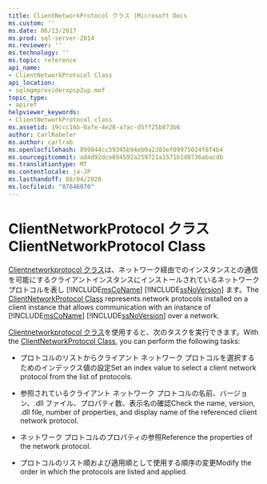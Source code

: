 ```yaml
---
title: ClientNetworkProtocol クラス |Microsoft Docs
ms.custom: ''
ms.date: 06/13/2017
ms.prod: sql-server-2014
ms.reviewer: ''
ms.technology: ''
ms.topic: reference
api_name:
- ClientNetworkProtocol Class
api_location:
- sqlmgmproviderxpsp2up.mof
topic_type:
- apiref
helpviewer_keywords:
- ClientNetworkProtocol class
ms.assetid: 19ccc16b-0afe-4e28-a7ac-d5ff25b873b6
author: CarlRabeler
ms.author: carlrab
ms.openlocfilehash: 899844cc59345b94eb0a2383ef09975024f8f4b4
ms.sourcegitcommit: ad4d92dce894592a259721a1571b1d8736abacdb
ms.translationtype: MT
ms.contentlocale: ja-JP
ms.lasthandoff: 08/04/2020
ms.locfileid: "87646070"
---
```

# <a name="clientnetworkprotocol-class"></a><span data-ttu-id="3a06a-102">ClientNetworkProtocol クラス</span><span class="sxs-lookup"><span data-stu-id="3a06a-102">ClientNetworkProtocol Class</span></span>
  <span data-ttu-id="3a06a-103">[Clientnetworkprotocol クラス](clientnetworkprotocol-class.md)は、ネットワーク経由でのインスタンスとの通信を可能にするクライアントインスタンスにインストールされているネットワークプロトコルを表し [!INCLUDE[msCoName](../../../includes/msconame-md.md)] [!INCLUDE[ssNoVersion](../../../includes/ssnoversion-md.md)] ます。</span><span class="sxs-lookup"><span data-stu-id="3a06a-103">The [ClientNetworkProtocol Class](clientnetworkprotocol-class.md) represents network protocols installed on a client instance that allows communication with an instance of [!INCLUDE[msCoName](../../../includes/msconame-md.md)] [!INCLUDE[ssNoVersion](../../../includes/ssnoversion-md.md)] over a network.</span></span>  
  
 <span data-ttu-id="3a06a-104">[Clientnetworkprotocol クラス](clientnetworkprotocol-class.md)を使用すると、次のタスクを実行できます。</span><span class="sxs-lookup"><span data-stu-id="3a06a-104">With the [ClientNetworkProtocol Class](clientnetworkprotocol-class.md), you can perform the following tasks:</span></span>  
  
-   <span data-ttu-id="3a06a-105">プロトコルのリストからクライアント ネットワーク プロトコルを選択するためのインデックス値の設定</span><span class="sxs-lookup"><span data-stu-id="3a06a-105">Set an index value to select a client network protocol from the list of protocols.</span></span>  
  
-   <span data-ttu-id="3a06a-106">参照されているクライアント ネットワーク プロトコルの名前、バージョン、.dll ファイル、プロパティ数、表示名の確認</span><span class="sxs-lookup"><span data-stu-id="3a06a-106">Check the name, version, .dll file, number of properties, and display name of the referenced client network protocol.</span></span>  
  
-   <span data-ttu-id="3a06a-107">ネットワーク プロトコルのプロパティの参照</span><span class="sxs-lookup"><span data-stu-id="3a06a-107">Reference the properties of the network protocol.</span></span>  
  
-   <span data-ttu-id="3a06a-108">プロトコルのリスト順および適用順として使用する順序の変更</span><span class="sxs-lookup"><span data-stu-id="3a06a-108">Modify the order in which the protocols are listed and applied.</span></span>  
  
  
